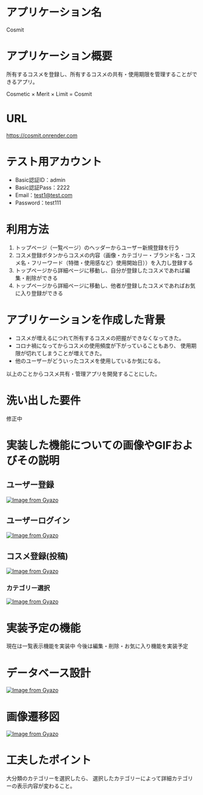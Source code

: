 # アプリケーション名
Cosmit

# アプリケーション概要
所有するコスメを登録し、所有するコスメの共有・使用期限を管理することができるアプリ。

Cosmetic × Merit × Limit = Cosmit

# URL
https://cosmit.onrender.com

# テスト用アカウント
- Basic認証ID：admin
- Basic認証Pass：2222
- Email：test1@test.com
- Password：test111

# 利用方法
1. トップページ（一覧ページ）のヘッダーからユーザー新規登録を行う
2. コスメ登録ボタンからコスメの内容（画像・カテゴリー・ブランド名・コスメ名・フリーワード（特徴・使用感など）使用開始日））を入力し登録する
3. トップページから詳細ページに移動し、自分が登録したコスメであれば編集・削除ができる
4. トップページから詳細ページに移動し、他者が登録したコスメであればお気に入り登録ができる

# アプリケーションを作成した背景
- コスメが増えるにつれて所有するコスメの把握ができなくなってきた。
- コロナ禍になってからコスメの使用頻度が下がっていることもあり、
使用期限が切れてしまうことが増えてきた。
- 他のユーザーがどういったコスメを使用しているか気になる。

以上のことからコスメ共有・管理アプリを開発することにした。

# 洗い出した要件
修正中

# 実装した機能についての画像やGIFおよびその説明
## ユーザー登録
[![Image from Gyazo](https://i.gyazo.com/fca338cbd61b8810cad56e676997cf9c.gif)](https://gyazo.com/fca338cbd61b8810cad56e676997cf9c)

## ユーザーログイン
[![Image from Gyazo](https://i.gyazo.com/fca338cbd61b8810cad56e676997cf9c.gif)](https://gyazo.com/fca338cbd61b8810cad56e676997cf9c)

## コスメ登録(投稿)
[![Image from Gyazo](https://i.gyazo.com/6d926b4b3ded7121db77c7318936093b.gif)](https://gyazo.com/6d926b4b3ded7121db77c7318936093b)

### カテゴリー選択
[![Image from Gyazo](https://i.gyazo.com/3002be5f6276670d5e3c15ab36022e74.gif)](https://gyazo.com/3002be5f6276670d5e3c15ab36022e74)
# 実装予定の機能
現在は一覧表示機能を実装中
今後は編集・削除・お気に入り機能を実装予定

# データベース設計
[![Image from Gyazo](https://i.gyazo.com/f632ab3808a2e7251b7d66180b029878.png)](https://gyazo.com/f632ab3808a2e7251b7d66180b029878)

# 画像遷移図
[![Image from Gyazo](https://i.gyazo.com/b6d9bda5e23285ede3307fde32259bb9.png)](https://gyazo.com/b6d9bda5e23285ede3307fde32259bb9)

# 工夫したポイント
大分類のカテゴリーを選択したら、
選択したカテゴリーによって詳細カテゴリーの表示内容が変わること。
